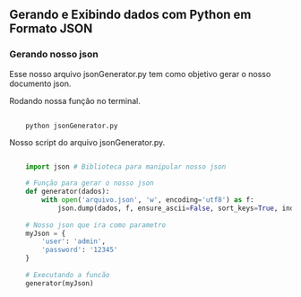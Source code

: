 ## Gerando e Exibindo dados com Python em Formato JSON

### Gerando nosso json



Esse nosso arquivo jsonGenerator.py tem como objetivo gerar o nosso documento json.

Rodando nossa função no terminal.



``` bash
	
	python jsonGenerator.py

```



Nosso script do arquivo jsonGenerator.py.



``` Python

	import json # Biblioteca para manipular nosso json

	# Função para gerar o nosso json
	def generator(dados):
		with open('arquivo.json', 'w', encoding='utf8') as f:
			json.dump(dados, f, ensure_ascii=False, sort_keys=True, indent=4, separators=(',',':'))
	
	# Nosso json que ira como parametro
	myJson = {
		'user': 'admin',
		'password': '12345'
	}
	
	# Executando a funcão
	generator(myJson)

``` 
